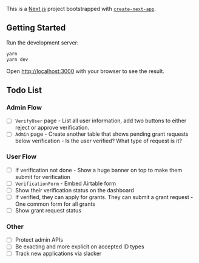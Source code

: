 This is a [Next.js](https://nextjs.org/) project bootstrapped with [`create-next-app`](https://github.com/vercel/next.js/tree/canary/packages/create-next-app).

## Getting Started

Run the development server:

```bash
yarn
yarn dev
```

Open [http://localhost:3000](http://localhost:3000) with your browser to see the result.

## Todo List

### Admin Flow
- [ ] `VerifyUser` page - List all user information, add two buttons to either reject or approve verification.
- [ ] `Admin` page - Create another table that shows pending grant requests below verification - Is the user verified? What type of request is it?

### User Flow
- [ ] If verification not done - Show a huge banner on top to make them submit for verification
- [ ] `VerificationForm` - Embed Airtable form
- [ ] Show their verification status on the dashboard
- [ ] If verified, they can apply for grants. They can submit a grant request - One common form for all grants
- [ ] Show grant request status

### Other
- [ ] Protect admin APIs
- [ ] Be exacting and more explicit on accepted ID types
- [ ] Track new applications via slacker
